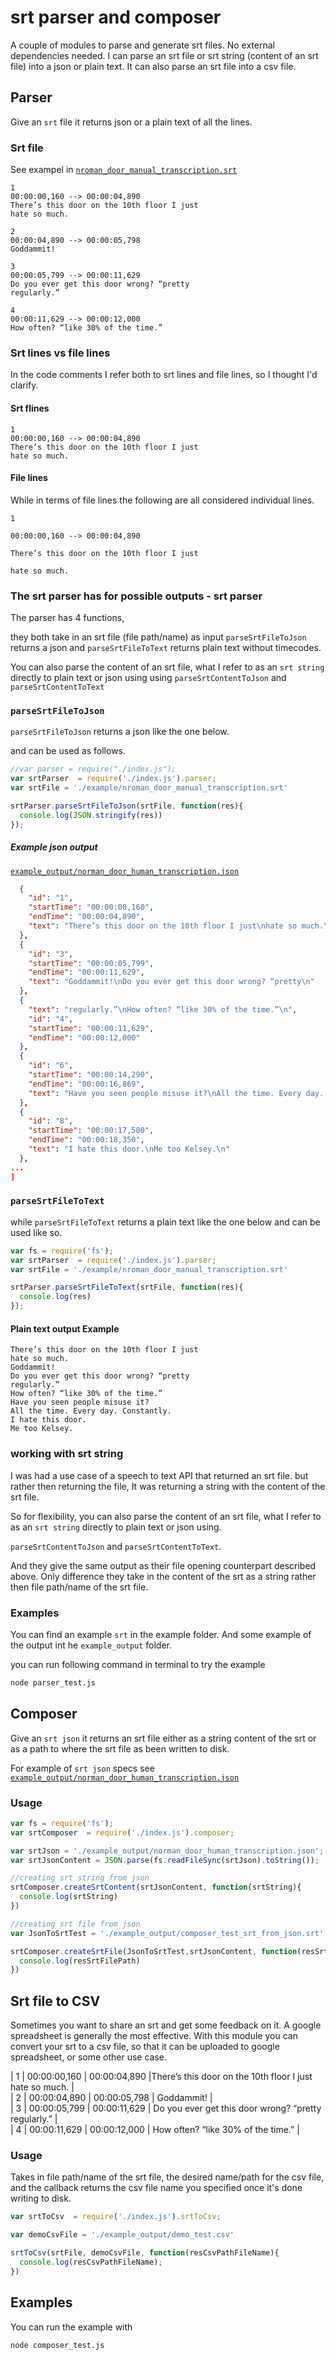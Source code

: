 # srt parser and composer
A couple of modules to parse and generate srt files. No external dependencies needed.
I can parse an srt file or srt string (content of an srt file) into a json or plain text.
It can also parse an srt file into a csv file.

## Parser
Give an `srt` file it returns json or a plain text of all the lines.

### Srt file
See exampel in [`nroman_door_manual_transcription.srt`](./example/nroman_door_manual_transcription.srt)

```srt
1
00:00:00,160 --> 00:00:04,890
There’s this door on the 10th floor I just
hate so much.

2
00:00:04,890 --> 00:00:05,798
Goddammit!

3
00:00:05,799 --> 00:00:11,629
Do you ever get this door wrong? “pretty
regularly.”

4
00:00:11,629 --> 00:00:12,000
How often? “like 30% of the time.”
```

### Srt lines vs file lines
In the code comments I refer both to srt lines and file lines, so I thought I'd clarify.

#### Srt flines
```
1
00:00:00,160 --> 00:00:04,890
There’s this door on the 10th floor I just
hate so much.
```

#### File lines
While in terms of file lines the following are all considered individual lines.
```
1
```

```
00:00:00,160 --> 00:00:04,890
```

```
There’s this door on the 10th floor I just
```

```
hate so much.
```

### The srt parser has for possible outputs - srt parser
The parser has 4 functions,

they both take in an srt file (file path/name) as input `parseSrtFileToJson` returns a json and `parseSrtFileToText` returns plain text without timecodes.

You can also parse the content of an srt file, what I refer to as an `srt string` directly to plain text or json using using `parseSrtContentToJson` and `parseSrtContentToText`


### `parseSrtFileToJson`
`parseSrtFileToJson` returns a json like the one below.

and can be used as follows.

```javascript
//var parser = require("./index.js");
var srtParser  = require('./index.js').parser;
var srtFile = './example/nroman_door_manual_transcription.srt'

srtParser.parseSrtFileToJson(srtFile, function(res){
  console.log(JSON.stringify(res))
});
```


##### Example json output

[`example_output/norman_door_human_transcription.json`](./example_output/norman_door_human_transcription.json)

```json
  {
    "id": "1",
    "startTime": "00:00:00,160",
    "endTime": "00:00:04,890",
    "text": "There’s this door on the 10th floor I just\nhate so much.\n"
  },
  {
    "id": "3",
    "startTime": "00:00:05,799",
    "endTime": "00:00:11,629",
    "text": "Goddammit!\nDo you ever get this door wrong? “pretty\n"
  },
  {
    "text": "regularly.”\nHow often? “like 30% of the time.”\n",
    "id": "4",
    "startTime": "00:00:11,629",
    "endTime": "00:00:12,000"
  },
  {
    "id": "6",
    "startTime": "00:00:14,290",
    "endTime": "00:00:16,869",
    "text": "Have you seen people misuse it?\nAll the time. Every day. Constantly.\n"
  },
  {
    "id": "8",
    "startTime": "00:00:17,500",
    "endTime": "00:00:18,350",
    "text": "I hate this door.\nMe too Kelsey.\n"
  },
...
]
```

### `parseSrtFileToText`

while `parseSrtFileToText` returns a plain text like the one below and can be used like so.

```javascript
var fs = require('fs');
var srtParser  = require('./index.js').parser;
var srtFile = './example/nroman_door_manual_transcription.srt'

srtParser.parseSrtFileToText(srtFile, function(res){
  console.log(res)
});
```

#### Plain text output Example

```
There’s this door on the 10th floor I just
hate so much.
Goddammit!
Do you ever get this door wrong? “pretty
regularly.”
How often? “like 30% of the time.”
Have you seen people misuse it?
All the time. Every day. Constantly.
I hate this door.
Me too Kelsey.
```


### working with srt string
I was had a use case of a speech to text API that returned an srt file. but rather then returning the file, It was returning a string with the content of the srt file.

So for flexibility, you can also parse the content of an srt file, what I refer to as an `srt string` directly to plain text or json using.

`parseSrtContentToJson` and `parseSrtContentToText`.

And they give the same output as their file opening counterpart described above.
Only difference they take in the content of the srt as a string rather then file path/name of the srt file.

### Examples
You can find an example `srt` in the example folder. And some example of the output int he `example_output` folder.

you can run following command in terminal to try the example

```bash
node parser_test.js
```


## Composer
Give an `srt json` it returns an srt file either as a string content of the srt or as a path to where the srt file as been written to disk.

For example of `srt json` specs see [`example_output/norman_door_human_transcription.json`](./example_output/norman_door_human_transcription.json)

### Usage

```javascript
var fs = require('fs');
var srtComposer  = require('./index.js').composer;

var srtJson = './example_output/norman_door_human_transcription.json';
var srtJsonContent = JSON.parse(fs.readFileSync(srtJson).toString());

//creating srt string from json
srtComposer.createSrtContent(srtJsonContent, function(srtString){
  console.log(srtString)
})

//creating srt file from json
var JsonToSrtTest = './example_output/composer_test_srt_from_json.srt';

srtComposer.createSrtFile(JsonToSrtTest,srtJsonContent, function(resSrtFilePath){
  console.log(resSrtFilePath)
})
```

## Srt file to CSV
Sometimes you want to share an srt and get some feedback on it.
A google spreadsheet is generally the most effective. With this module you can convert your srt to a csv file, so that it can be uploaded to google spreadsheet, or some other use case.

| 1  | 00:00:00,160  | 00:00:04,890  |There’s this door on the 10th floor I just hate so much.   |   
| 2  | 00:00:04,890  |   00:00:05,798 | Goddammit!  |   
| 3  |  00:00:05,799 | 00:00:11,629  |  Do you ever get this door wrong? “pretty
regularly.” |   
|  4 | 00:00:11,629  | 00:00:12,000  |  How often? “like 30% of the time.” |   

### Usage
Takes in file path/name of the srt file, the desired name/path for the csv file, and the callback returns the csv file name you specified once it's done writing to disk.

```javascript
var srtToCsv  = require('./index.js').srtToCsv;

var demoCsvFile = './example_output/demo_test.csv'

srtToCsv(srtFile, demoCsvFile, function(resCsvPathFileName){
  console.log(resCsvPathFileName);
})
```

## Examples
You can run the example with

```bash
node composer_test.js
```

<!--  
## CSV to srt
I haven't implemented this as there is an issue with the parsing of the csv and the comma present in the timecodes.
could use an external library,but wanted to keep these modules dependency free for now, to make them more stable on the long run.
Also don't have a use case for it where you'd need to go from a csv to an srt right now.
-->


<!--
## code overview

The script has a main function `parseSrtContent` that takes in an srt file and returns a json like the one seen above to the callback.

`parseSrtToText` uses `parseSrtToText` to iterate over the "srt json" and return the text as a string.

 `parseSrtContent` opens up the file.
 splits it into an array of file lines.
  defines the components of the srt line as regex variables (line counter, timecodes, text).

  then iterates over the file lines array

  and for each line checks agains the srt components regex previously defined

  if it matches then creates a srt line object where it saves the attribute.

  The tricky part is how to save the second file line of the text without overwritightin the text. so the workaround is that because we know there can be at most two lines but there were never be more then two. it checks if that `.text` attribute already exists, and if it does it means we are on the second line and it appends the text of the second line.
  if it doesn't then we are on the first line and it can be created.
  line breaks`"\n"` are added to preserve initial srt internal line division/carriage return for srt lines

then reached the second line it adds it to the array of srt lines objects results.

And when the loop is finished this is returned to the callback.
  -->
